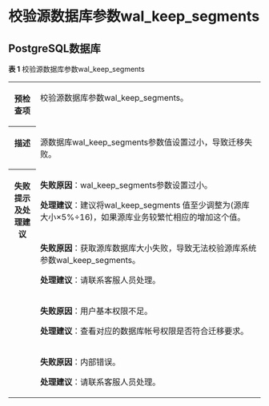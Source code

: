 # 校验源数据库参数wal\_keep\_segments<a name="drs_11_0058"></a>

## PostgreSQL数据库<a name="section96361428429"></a>

**表 1**  校验源数据库参数wal\_keep\_segments

<a name="table195653327432"></a>
<table><tbody><tr id="row7565632164318"><th class="firstcol" valign="top" width="11%" id="mcps1.2.3.1.1"><p id="p11565132194313"><a name="p11565132194313"></a><a name="p11565132194313"></a><strong id="b6565203254311"><a name="b6565203254311"></a><a name="b6565203254311"></a>预检查项</strong></p>
</th>
<td class="cellrowborder" valign="top" width="89%" headers="mcps1.2.3.1.1 "><p id="p3565133234318"><a name="p3565133234318"></a><a name="p3565133234318"></a>校验源数据库参数wal_keep_segments。</p>
</td>
</tr>
<tr id="row145651232104317"><th class="firstcol" valign="top" width="11%" id="mcps1.2.3.2.1"><p id="p5565173224315"><a name="p5565173224315"></a><a name="p5565173224315"></a><strong id="b556573254316"><a name="b556573254316"></a><a name="b556573254316"></a>描述</strong></p>
</th>
<td class="cellrowborder" valign="top" width="89%" headers="mcps1.2.3.2.1 "><p id="p656563214319"><a name="p656563214319"></a><a name="p656563214319"></a>源数据库wal_keep_segments参数值设置过小，导致迁移失败。</p>
</td>
</tr>
<tr id="row45652032164319"><th class="firstcol" rowspan="4" valign="top" width="11%" id="mcps1.2.3.3.1"><p id="p1556583254317"><a name="p1556583254317"></a><a name="p1556583254317"></a><strong id="b6565832204317"><a name="b6565832204317"></a><a name="b6565832204317"></a>失败提示及处理建议</strong></p>
</th>
<td class="cellrowborder" valign="top" width="89%" headers="mcps1.2.3.3.1 "><p id="p58679261532"><a name="p58679261532"></a><a name="p58679261532"></a><strong id="b1466642645714"><a name="b1466642645714"></a><a name="b1466642645714"></a>失败原因</strong>：wal_keep_segments参数设置过小。</p>
<p id="p1512182855417"><a name="p1512182855417"></a><a name="p1512182855417"></a><strong id="b1816517188"><a name="b1816517188"></a><a name="b1816517188"></a>处理建议</strong>：建议将wal_keep_segments 值至少调整为(源库大小×5%&divide;16)，如果源库业务较繁忙相应的增加这个值。</p>
</td>
</tr>
<tr id="row75642919466"><td class="cellrowborder" valign="top" headers="mcps1.2.3.3.1 "><p id="p59841926145510"><a name="p59841926145510"></a><a name="p59841926145510"></a><strong id="b18291162845713"><a name="b18291162845713"></a><a name="b18291162845713"></a>失败原因</strong>：获取源库数据库大小失败，导致无法校验源库系统参数wal_keep_segments。</p>
<p id="p1620352815517"><a name="p1620352815517"></a><a name="p1620352815517"></a><strong id="b109729191982"><a name="b109729191982"></a><a name="b109729191982"></a>处理建议</strong>：请联系客服人员处理。</p>
</td>
</tr>
<tr id="row16845163084620"><td class="cellrowborder" valign="top" headers="mcps1.2.3.3.1 "><p id="p79614275530"><a name="p79614275530"></a><a name="p79614275530"></a><strong id="b3838321145715"><a name="b3838321145715"></a><a name="b3838321145715"></a>失败原因</strong>：用户基本权限不足。</p>
<p id="p17341101345410"><a name="p17341101345410"></a><a name="p17341101345410"></a><strong id="b138631721787"><a name="b138631721787"></a><a name="b138631721787"></a>处理建议</strong>：查看对应的数据库帐号权限是否符合迁移要求。</p>
</td>
</tr>
<tr id="row1397014348460"><td class="cellrowborder" valign="top" headers="mcps1.2.3.3.1 "><p id="p117543371522"><a name="p117543371522"></a><a name="p117543371522"></a><strong id="b1227672515714"><a name="b1227672515714"></a><a name="b1227672515714"></a>失败原因</strong>：内部错误。</p>
<p id="p1490342055417"><a name="p1490342055417"></a><a name="p1490342055417"></a><strong id="b1283113231819"><a name="b1283113231819"></a><a name="b1283113231819"></a>处理建议</strong>：请联系客服人员处理。</p>
</td>
</tr>
</tbody>
</table>

